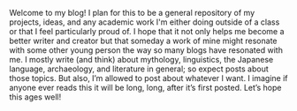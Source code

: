 
Welcome to my blog!
I plan for this to be a general repository of my projects, ideas, and any academic work I'm either doing outside of a class or that I feel particularly proud of. I hope that it not only helps me become a better writer and creator but that someday a work of mine might resonate with some other young person the way so many blogs have resonated with me. 
I mostly write (and think) about mythology, linguistics, the Japanese language, archaeology, and literature in general; so expect posts about those topics. But also, I’m allowed to post about whatever I want. 
I imagine if anyone ever reads this it will be long, long, after it’s first posted. Let’s hope this ages well!
